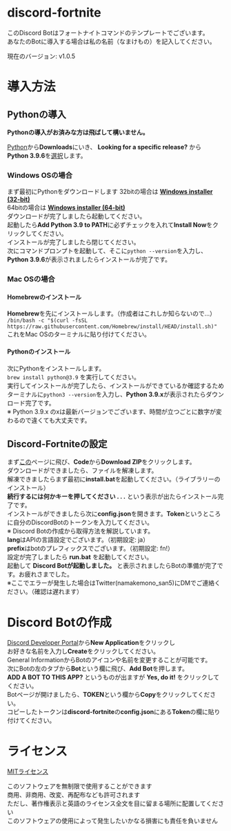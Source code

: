 # discord-fortnite

このDiscord Botはフォートナイトコマンドのテンプレートでございます。  
あなたのBotに導入する場合は私の名前（なまけもの）を記入してください。  

現在のバージョン: v1.0.5

# 導入方法

## Pythonの導入

**Pythonの導入がお済みな方は飛ばして構いません。**  
  
[Python](https://python.org/)から**Downloads**にいき、 **Looking for a specific release?** から  
**Python 3.9.6**を[選択](https://www.python.org/downloads/release/python-396/)します。  

### Windows OSの場合

まず最初にPythonをダウンロードします
32bitの場合は [**Windows installer (32-bit)**](https://www.python.org/ftp/python/3.9.6/python-3.9.6.exe)  
64bitの場合は [**Windows installer (64-bit)**](https://www.python.org/ftp/python/3.9.6/python-3.9.6-amd64.exe)  
ダウンロードが完了しましたら起動してください。  
起動したら**Add Python 3.9 to PATH**に必ずチェックを入れて**Install Now**をクリックしてください。  
インストールが完了しましたら閉じてください。  
次にコマンドプロンプトを起動して、そこに`python --version`を入力し、**Python 3.9.6**が表示されましたらインストールが完了です。

### Mac OSの場合

#### Homebrewのインストール
**Homebrew**を先にインストールします。（作成者はこれしか知らないので...）  
`/bin/bash -c "$(curl -fsSL https://raw.githubusercontent.com/Homebrew/install/HEAD/install.sh)"`  
これをMac OSのターミナルに貼り付けてください。  

#### Pythonのインストール
次にPythonをインストールします。  
`brew install python@3.9` を実行してください。  
実行してインストールが完了したら、インストールができているか確認するため  
ターミナルに`python3 --version`を入力し、**Python 3.9.x**が表示されたらダウンロード完了です。  
※ Python 3.9.x のxは最新バージョンでございます、時間が立つごとに数字が変わるので違くても大丈夫です。

## Discord-Fortniteの設定

まず[この](https://github.com/namakemono-san/discord-fortnite)ページに飛び、**Code**から**Download ZIP**をクリックします。  
ダウンロードができましたら、ファイルを解凍します。  
解凍できましたらまず最初に**install.bat**を起動してください。（ライブラリーのインストール）  
**続行するには何かキーを押してください . . .** という表示が出たらインストール完了です。  
インストールができましたら次に**config.json**を開きます。**Token**というところに自分のDiscordBotのトークンを入力してください。  
※ Discord Botの作成から取得方法を解説しています。  
**lang**はAPIの言語設定でございます。（初期設定: ja）  
**prefix**はbotのプレフィックスでございます。（初期設定: fn!）  
設定が完了しましたら **run.bat** を起動してください。  
起動して **Discord Botが起動しました。** と表示されましたらBotの準備が完了です。お疲れさまでした。  
※ここでエラーが発生した場合はTwitter(namakemono_san5)にDMでご連絡ください。（確認は遅れます）  

# Discord Botの作成

[Discord Developer Portal](https://discord.com/developers/applications)から**New Application**をクリックし  
お好きな名前を入力し**Create**をクリックしてください。  
General InformationからBotのアイコンや名前を変更することが可能です。  
次にBotの左のタブから**Bot**という欄に飛び、**Add Bot**を押します。  
**ADD A BOT TO THIS APP?** というものが出ますが **Yes, do it!** をクリックしてください。  
Botページが開けましたら、**TOKEN**という欄から**Copy**をクリックしてください。  
コピーしたトークンは**discord-fortnite**の**config.json**にある**Token**の欄に貼り付けてください。

# ライセンス

[MITライセンス](LICENCE)  

このソフトウェアを無制限で使用することができます  
商用、非商用、改変、再配布なども許可されます  
ただし、著作権表示と英語のライセンス全文を目に留まる場所に配置してください  
このソフトウェアの使用によって発生したいかなる損害にも責任を負いません  
